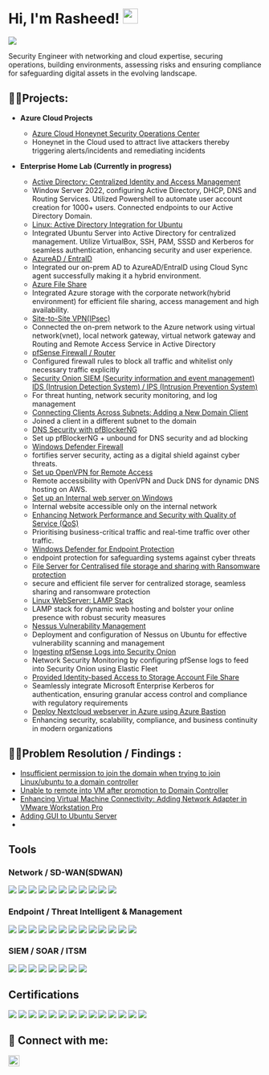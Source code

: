 <h1>Hi, I'm Rasheed!     <img src="https://media.giphy.com/media/3o7buirYcmV5nSwIRW/giphy.gif" width="30"> <br/> </h1>

<a href="https://www.linkedin.com/in/rasheedj/"><img src="https://img.shields.io/badge/-LinkedIn-0072b1?&style=for-the-badge&logo=linkedin&logoColor=white" /></a>

Security Engineer with networking and cloud expertise, securing operations, building environments, assessing risks and ensuring compliance for safeguarding digital assets in the evolving landscape.



<h2>👨‍💻Projects:</h2>

- <b>Azure Cloud Projects </b>
  - [Azure Cloud Honeynet Security Operations Center](https://github.com/rasheedjimoh/AzureCloud-SOC/)
  - Honeynet in the Cloud used to attract live attackers thereby triggering alerts/incidents and remediating incidents
  

- <b>Enterprise Home Lab (Currently in progress) </b>
  - [Active Directory: Centralized Identity and Access Management](https://github.com/rasheedjimoh/ActiveDirectory/)
  - Window Server 2022, configuring Active Directory, DHCP, DNS and Routing Services. Utilized Powershell to automate user account creation for 1000+ users. Connected endpoints to our Active Directory Domain.
  - [Linux: Active Directory Integration for Ubuntu](https://github.com/rasheedjimoh/UbuntuAD/)
  - Integrated Ubuntu Server into Active Directory for centralized management. Utilize VirtualBox, SSH, PAM, SSSD and Kerberos for seamless authentication, enhancing security and user experience.
  - [AzureAD / EntraID](https://github.com/rasheedjimoh/AAD-EntraID/)
  - Integrated our on-prem AD to AzureAD/EntraID using Cloud Sync agent successfully making it a hybrid environment.
  - [Azure File Share](https://github.com/rasheedjimoh/AzureFileShare/)
  - Integrated Azure storage with the corporate network(hybrid environment) for efficient file sharing, access management and high availability.
  - [Site-to-Site VPN(IPsec)](https://github.com/rasheedjimoh/AzureFileShare/)
  - Connected the on-prem network to the Azure network using virtual network(vnet), local network gateway, virtual network gateway and Routing and Remote Access Service in Active Directory
  - [pfSense Firewall / Router](https://github.com/rasheedjimoh/pfsense/)
  - Configured firewall rules to block all traffic and whitelist only necessary traffic explicitly
  - [Security Onion SIEM (Security information and event management) IDS (Intrusion Detection System) / IPS (Intrusion Prevention System)](https://github.com/rasheedjimoh/securityonion/)
  - For threat hunting, network security monitoring, and log management
  - [Connecting Clients Across Subnets: Adding a New Domain Client](https://github.com/rasheedjimoh/domainjoinseperatesubnet/)
  - Joined a client in a different subnet to the domain
  - [DNS Security with pfBlockerNG](https://github.com/rasheedjimoh/pfblockerng/)
  - Set up pfBlockerNG + unbound for DNS security and ad blocking
  - [Windows Defender Firewall](https://github.com/rasheedjimoh/wf/)
  - fortifies server security, acting as a digital shield against cyber threats.
  - [Set up OpenVPN for Remote Access](https://github.com/rasheedjimoh/openvpn/)
  - Remote accessibility with OpenVPN and Duck DNS for dynamic DNS hosting on AWS.
  - [Set up an Internal web server on Windows](https://github.com/rasheedjimoh/iiswebserver/)
  - Internal website accessible only on the internal network
  - [Enhancing Network Performance and Security with Quality of Service (QoS)](https://github.com/rasheedjimoh/qos/)
  - Prioritising business-critical traffic and real-time traffic over other traffic.
  - [Windows Defender for Endpoint Protection](https://github.com/rasheedjimoh/wd/)
  - endpoint protection for safeguarding systems against cyber threats
  - [File Server for Centralised file storage and sharing with Ransomware protection](https://github.com/rasheedjimoh/fileserver/)
  - secure and efficient file server for centralized storage, seamless sharing and ransomware protection
  - [Linux WebServer: LAMP Stack](https://github.com/rasheedjimoh/lamp/)
  - LAMP stack for dynamic web hosting and bolster your online presence with robust security measures
  - [Nessus Vulnerability Management](https://github.com/rasheedjimoh/nessus/)
  - Deployment and configuration of Nessus on Ubuntu for effective vulnerability scanning and management
  - [Ingesting pfSense Logs into Security Onion](https://github.com/rasheedjimoh/pfslog2soc/)
  - Network Security Monitoring by configuring pfSense logs to feed into Security Onion using Elastic Fleet
  - [Provided Identity-based Access to Storage Account File Share](https://github.com/rasheedjimoh/iba-storageacct/)
  - Seamlessly integrate Microsoft Enterprise Kerberos for authentication, ensuring granular access control and compliance with regulatory requirements
  - [Deploy Nextcloud webserver in Azure using Azure Bastion](https://github.com/rasheedjimoh/nexcloud/)
  - Enhancing security, scalability, compliance, and business continuity in modern organizations


 <h2>👨‍💻Problem Resolution / Findings :</h2>
 
 - [Insufficient permission to join the domain when trying to join Linux/ubuntu to a domain controller](https://github.com/rasheedjimoh/rdnserror/)
 - [Unable to remote into VM after promotion to Domain Controller](https://github.com/rasheedjimoh/dcunabletordp/)
 - [Enhancing Virtual Machine Connectivity: Adding Network Adapter in VMware Workstation Pro](https://github.com/rasheedjimoh/addvmnetsvmwareworkstationpro/)
 - [Adding GUI to Ubuntu Server](https://github.com/rasheedjimoh/ubuntugui/)
 - 


## Tools

### Network / SD-WAN(SDWAN)
<div>
    <img src="https://img.shields.io/badge/-Wireshark-1679A7?&style=for-the-badge&logo=Wireshark&logoColor=white" />
    <img src="https://img.shields.io/badge/Unifi_Controller-055ADA?style=for-the-badge&logo=Ubiquiti&logoColor=white" />
    <img src="https://img.shields.io/badge/Packet_tracer-1D6A9A?style=for-the-badge&logo=Cisco&logoColor=white" />
    <img src="https://img.shields.io/badge/VeloCloud-00509E?style=for-the-badge&logo=VeloCloud&logoColor=white" />
    <img src="https://img.shields.io/badge/Prisma-0085CA?style=for-the-badge&logo=Prisma&logoColor=white" />
    <img src="https://img.shields.io/badge/pfSense-333333?style=for-the-badge&logo=pfSense&logoColor=white" />
    <img src="https://img.shields.io/badge/Pi--hole-05122A?style=for-the-badge&logo=Pi-hole&logoColor=white" />
    <img src="https://img.shields.io/badge/MPLS-FF7F00?style=for-the-badge" />
    <img src="https://img.shields.io/badge/Routing_protocols-0078D4?style=for-the-badge&logo=Windows&logoColor=white" />
    <img src="https://img.shields.io/badge/NIST-ff0000?style=for-the-badge" />
    <img src="https://img.shields.io/badge/ISO27001-003366?style=for-the-badge" />
</div>

### Endpoint / Threat Intelligent & Management
<div>
    <img src="https://img.shields.io/badge/-Microsoft_Defender_for_Cloud-00A4EF?&style=for-the-badge&logo=Microsoft&logoColor=white" />
    <img src="https://img.shields.io/badge/Cisco_Meraki-0098E1?style=for-the-badge&logo=Cisco&logoColor=white" />
    <img src="https://img.shields.io/badge/oVrc_Wattbox-0077FF?style=for-the-badge" />
    <img src="https://img.shields.io/badge/Nessus-339900?style=for-the-badge&logo=Nessus&logoColor=white" />
    <img src="https://img.shields.io/badge/VMware-607078?style=for-the-badge&logo=VMware&logoColor=white" />
    <img src="https://img.shields.io/badge/vSphere_ESXi-607078?style=for-the-badge&logo=VMware&logoColor=white" />
    <img src="https://img.shields.io/badge/WDS-5E9ACF?style=for-the-badge&logo=Windows&logoColor=white" />
    <img src="https://img.shields.io/badge/PDQ-516E94?style=for-the-badge&logo=PDQ&logoColor=white" />
    <img src="https://img.shields.io/badge/Intune-0078D4?style=for-the-badge&logo=Windows&logoColor=white" />
    <img src="https://img.shields.io/badge/Shodan-FF0000?style=for-the-badge" />
    <img src="https://img.shields.io/badge/Burp_Suite-FF6600?style=for-the-badge&logo=Burp%20Suite&logoColor=white" />
    <img src="https://img.shields.io/badge/OSINT-000000?style=for-the-badge" />
    <img src="https://img.shields.io/badge/Google-4285F4?style=for-the-badge&logo=Google&logoColor=white" />
</div>

### SIEM / SOAR / ITSM
<div>
    <img src="https://img.shields.io/badge/-Microsoft_Sentinel-0078D4?&style=for-the-badge&logo=Microsoft&logoColor=white" />
    <img src="https://img.shields.io/badge/-Splunk-000000?&style=for-the-badge&logo=Splunk&logoColor=white" />
    <img src="https://img.shields.io/badge/-Elastic-005571?&style=for-the-badge&logo=Elastic&logoColor=white" />
    <img src="https://img.shields.io/badge/Logic_Monitor-000000?style=for-the-badge&logo=LogicMonitor&logoColor=white" />
    <img src="https://img.shields.io/badge/ServiceNow-000000?style=for-the-badge&logo=ServiceNow&logoColor=white" />
    <img src="https://img.shields.io/badge/TrackIt-003300?style=for-the-badge" />
    <img src="https://img.shields.io/badge/Osticket-000000?style=for-the-badge" />
    <img src="https://img.shields.io/badge/Security_Orion_Suite-000000?style=for-the-badge" />
    
</div>

## Certifications
<div>
<img src="https://img.shields.io/badge/-Security%2B-FF0000?&style=for-the-badge&logo=CompTIA&logoColor=white" />
<img src="https://img.shields.io/badge/-Network%2B-007ACC?&style=for-the-badge&logo=CompTIA&logoColor=white" />
<img src="https://img.shields.io/badge/-A%2B-4D4D4D?&style=for-the-badge&logo=CompTIA&logoColor=white" />
<img src="https://img.shields.io/badge/Cisco_CCNA-1BA0D7?style=for-the-badge&logo=Cisco&logoColor=white" />
<img src="https://img.shields.io/badge/CompTIA_CySA%2B-2D308B?style=for-the-badge&logo=CompTIA&logoColor=white" />
<img src="https://img.shields.io/badge/Fortinet_NSE_Level_3-EE3124?style=for-the-badge&logo=Fortinet&logoColor=white" />
<img src="https://img.shields.io/badge/LPI_Linux_Essentials-F5BF18?style=for-the-badge&logo=Linux&logoColor=black" />
<img src="https://img.shields.io/badge/Microsoft_Azure_Network_Engineer_Associate(AZ--700)-0078D7?style=for-the-badge&logo=Microsoft%20Azure&logoColor=white" />
<img src="https://img.shields.io/badge/Azure_Administrator_(AZ--104)-0078D7?style=for-the-badge&logo=Microsoft%20Azure&logoColor=white" />
<img src="https://img.shields.io/badge/Azure_(AZ--900)-0078D7?style=for-the-badge&logo=Microsoft%20Azure&logoColor=white" />
<img src="https://img.shields.io/badge/Security,_Compliance,_and_Identity_(SC--900)-0078D7?style=for-the-badge&logo=Microsoft%20Azure&logoColor=white" />
<img src="https://img.shields.io/badge/Microsoft_365(MS--900)-0078D4?style=for-the-badge&logo=Microsoft%20Office&logoColor=white" />
<img src="https://img.shields.io/badge/Data_(DP--900)-0078D4?style=for-the-badge&logo=Microsoft%20Office&logoColor=white" />
<img src="https://img.shields.io/badge/Artificial_Intelligence_(AI--900)-0078D4?style=for-the-badge&logo=Microsoft%20Office&logoColor=white" />
</div>


<h2> 🤳 Connect with me:</h2>

[<img align="left" alt="rasheedj | LinkedIn" width="22px" src="https://cdn.jsdelivr.net/npm/simple-icons@v3/icons/linkedin.svg" />][linkedin]

[linkedin]: https://www.linkedin.com/in/rasheedj/


